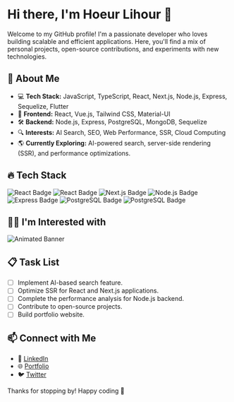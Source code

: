 # Hi there, I'm Hoeur Lihour 👋

Welcome to my GitHub profile! I'm a passionate developer who loves building scalable and efficient applications. Here, you'll find a mix of personal projects, open-source contributions, and experiments with new technologies.

## 🚀 About Me
- 💻 **Tech Stack:** JavaScript, TypeScript, React, Next.js, Node.js, Express, Sequelize, Flutter
- 🎨 **Frontend:** React, Vue.js, Tailwind CSS, Material-UI
- 🛠 **Backend:** Node.js, Express, PostgreSQL, MongoDB, Sequelize
- 🔍 **Interests:** AI Search, SEO, Web Performance, SSR, Cloud Computing
- 🌎 **Currently Exploring:** AI-powered search, server-side rendering (SSR), and performance optimizations.

## 🔥 Tech Stack
![React Badge](https://img.shields.io/badge/-React-61DAFB?logo=react&logoColor=white)
![React Badge](https://img.shields.io/badge/-VueJs-61DAFB?logo=vuedotjs&logoColor=white)
![Next.js Badge](https://img.shields.io/badge/-Next.js-000000?logo=nextdotjs&logoColor=white)
![Node.js Badge](https://img.shields.io/badge/-Node.js-339933?logo=node.js&logoColor=white)
![Express Badge](https://img.shields.io/badge/-Express-000000?logo=express&logoColor=white)
![PostgreSQL Badge](https://img.shields.io/badge/-NestJs-336791?logo=nestjs&logoColor=white)
![PostgreSQL Badge](https://img.shields.io/badge/-Python-336791?logo=python&logoColor=white)

## 🧑‍💻 I'm Interested with
![Animated Banner](https://camo.githubusercontent.com/da852e8bd707889e0247cf882225a9c89d163a9fc3cc49501e32b0d657be2cb3/68747470733a2f2f726561646d652d747970696e672d7376672e64656d6f6c61622e636f6d2f3f6c696e65733d546563686e6f6c6f67793b4d616368696e652b4c6561726e696e673b5765622b446576656c6f706d656e743b446174612b536369656e63653b414926666f6e743d46697261253230436f64652663656e7465723d747275652677696474683d333830266865696768743d3530266475726174696f6e3d313030302670617573653d3130303026636f6c6f723d23364135414344)


## 📋 Task List
- [ ] Implement AI-based search feature.
- [ ] Optimize SSR for React and Next.js applications.
- [ ] Complete the performance analysis for Node.js backend.
- [ ] Contribute to open-source projects.
- [ ] Build portfolio website.

## 📫 Connect with Me
- 💼 [LinkedIn](https://www.linkedin.com/in/hoeur-lihour-b26a17229)
- 🌐 [Portfolio](https://www.hoeurlihour.blog/)
- 🐦 [Twitter](https://x.com/hoeur_lihour)

Thanks for stopping by! Happy coding 🚀

